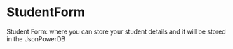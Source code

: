 # StudentForm
Student Form: where you can store your student details and it will be stored in the JsonPowerDB
